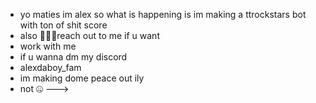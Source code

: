 
- yo maties im alex so what is happening is im making a ttrockstars bot with ton of shit score
- also 🫡🫡🫡reach out to me if u want
- work with me
- if u wanna dm my discord
- alexdaboy_fam
- im making dome peace out ily
- not 🤐
--->
